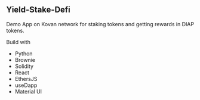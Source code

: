 ## Yield-Stake-Defi

Demo App on Kovan network for staking tokens and getting rewards in DIAP tokens.

Build with
- Python
- Brownie
- Solidity
- React
- EthersJS
- useDapp
- Material UI